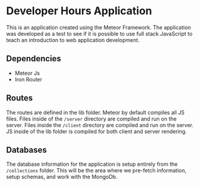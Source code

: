 # Developer Hours Application

This is an application created using the Meteor Framework.  The application was developed
as a test to see if it is possible to use full stack JavaScript to teach an introduction
to web application development.

## Dependencies

- Meteor Js
- Iron Router

## Routes

The routes are defined in the lib folder.  Meteor by default compiles all JS files.
Files inside of the `/server` directory are compiled and run on the server.  Files inside
the `/client` directory are compiled and run on the server.  JS inside of the lib folder
is compiled for both client and server rendering.

## Databases

The database information for the application is setup entirely from the `/collections` folder.
This will be the area where we pre-fetch information, setup schemas, and work with the MongoDb.
